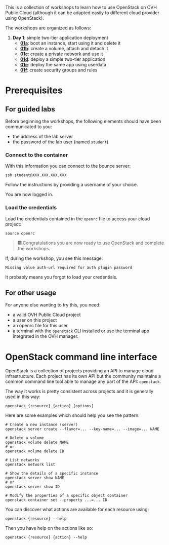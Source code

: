 This is a collection of workshops to learn how to use OpenStack on OVH Public Cloud (although it
can be adapted easily to different cloud provider using OpenStack).

The workshops are organized as follows:
1. **Day 1**: simple two-tier application deployment
    - [**01a**](01_simple_app/01a_manage_instances.md): boot an instance, start using it and
        delete it
    - [**01b**](01_simple_app/01b_manage_volumes.md): create a volume, attach and detach it
    - [**01c**](01_simple_app/01c_manage_networks_and_ports.md): create a private network and use it
    - [**01d**](01_simple_app/01d_deploy_app_manual.md): deploy a simple two-tier application
    - [**01e**](01_simple_app/01d_deploy_app_userdata.md): deploy the same app using userdata
    - [**01f**](01_simple_app/01e_manage_security.md): create security groups and rules


# Prerequisites

## For guided labs
Before beginning the workshops, the following elements should have been communicated to you:
- the address of the lab server
- the password of the lab user (named `student`)


### Connect to the container
With this information you can connect to the bounce server:
```shell
ssh student@XXX.XXX.XXX.XXX
```

Follow the instructions by providing a username of your choice.

You are now logged in.


### Load the credentials
Load the credentials contained in the `openrc` file to access your cloud project:
```shell
source openrc
```

> :fireworks: Congratulations you are now ready to use OpenStack and complete the workshops.

If, during the workshop, you see this message:
```
Missing value auth-url required for auth plugin password
```
It probably means you forgot to load your credentials.


## For other usage
For anyone else wanting to try this, you need:
- a valid OVH Public Cloud project
- a user on this project
- an openrc file for this user
- a terminal with the `openstack` CLI installed or use the terminal app integrated in the OVH
manager.


# OpenStack command line interface

OpenStack is a collection of projects providing an API to manage cloud infrastructure. Each project
has its own API but the community maintains a common command line tool able to manage any part of
the API: `openstack`.

The way it works is pretty consistent across projects and it is generally used in this way:
```shell
openstack {resource} {action} [options]
```

Here are some examples which should help you see the pattern:
```shell
# Create a new instance (server)
openstack server create --flavor=... --key-name=... --image=... NAME

# Delete a volume
openstack volume delete NAME
# or
openstack volume delete ID

# List networks
openstack network list

# Show the details of a specific instance
openstack server show NAME
# or
openstack server show ID

# Modify the properties of a specific object container
openstack container set --property ...=... ID
```

You can discover what actions are available for each resource using:
```
openstack {resource} --help
```

Then you have help on the actions like so:
```
openstack {resource} {action} --help
```
